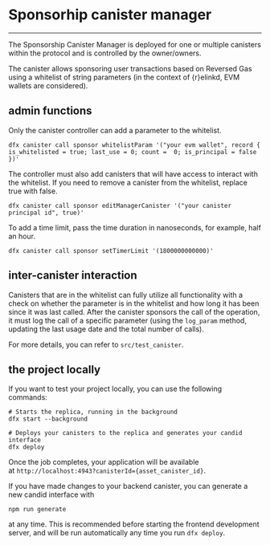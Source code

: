 # Sponsorhip canister manager 

---

The Sponsorship Canister Manager is deployed for one or multiple canisters within the protocol and is controlled by the owner/owners.

The canister allows sponsoring user transactions based on Reversed Gas using a whitelist of string parameters (in the context of {r}elinkd, EVM wallets are considered).

## admin functions

Only the canister controller can add a parameter to the whitelist.

`dfx canister call sponsor whitelistParam '("your evm wallet", record { is_whitelisted = true; last_use = 0; count =  0; is_principal = false })'`

The controller must also add canisters that will have access to interact with the whitelist. If you need to remove a canister from the whitelist, replace true with false.

`dfx canister call sponsor editManagerCanister '("your canister principal id", true)'`

To add a time limit, pass the time duration in nanoseconds, for example, half an hour.

`dfx canister call sponsor setTimerLimit '(1800000000000)'`

## inter-canister interaction 

Canisters that are in the whitelist can fully utilize all functionality with a check on whether the parameter is in the whitelist and how long it has been since it was last called. After the canister sponsors the call of the operation, it must log the call of a specific parameter (using the `log_param` method, updating the last usage date and the total number of calls).

For more details, you can refer to `src/test_canister`.

## the project locally

If you want to test your project locally, you can use the following commands:

```shell
# Starts the replica, running in the background
dfx start --background

# Deploys your canisters to the replica and generates your candid interface
dfx deploy
```

Once the job completes, your application will be available at `http://localhost:4943?canisterId={asset_canister_id}`.

If you have made changes to your backend canister, you can generate a new candid interface with

```shell
npm run generate
```

at any time. This is recommended before starting the frontend development server, and will be run automatically any time you run `dfx deploy`.
